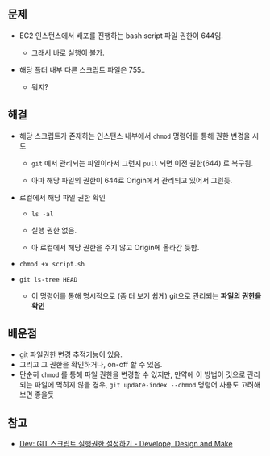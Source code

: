 ## 문제

- EC2 인스턴스에서 배포를 진행하는 bash script 파일 권한이 644임.
  
  - 그래서 바로 실행이 불가.

- 해당 폴더 내부 다른 스크립트 파일은 755..
  
  - 뭐지?



## 해결

- 해당 스크립트가 존재하는 인스턴스 내부에서 `chmod` 명령어를 통해 권한 변경을 시도
  
  - `git` 에서 관리되는 파일이라서 그런지 `pull` 되면 이전 권한(644) 로 복구됨.
  
  - 아마 해당 파일의 권한이 644로 Origin에서 관리되고 있어서 그런듯.

- 로컬에서 해당 파일 권한 확인
  
  - `ls -al`
  
  - 실행 권한 없음.
  
  - 아 로컬에서 해당 권한을 주지 않고 Origin에 올라간 듯함.

- `chmod +x script.sh`

- `git ls-tree HEAD`
  
  - 이 명령어를 통해 명시적으로 (좀 더 보기 쉽게) git으로 관리되는 **파일의 권한을 확인**



## 배운점

-  git 파일권한 변경 추적기능이 있음.       
- 그리고 그 권한을 확인하거나, on-off 할 수 있음.
- 단순히 `chmod` 를 통해 파일 권한을 변경할 수 있지만, 만약에 이 방법이 깃으로 관리되는 파일에 먹히지 않을 경우, `git update-index --chmod` 명령어 사용도 고려해보면 좋을듯

## 참고

- [Dev: GIT 스크립트 실행권한 설정하기 - Develope, Design and Make](https://nounique.github.io/development/git-execution-permission/)
